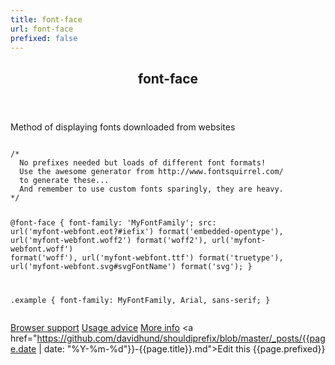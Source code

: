 ```yaml
---
title: font-face
url: font-face
prefixed: false
---
```


<article id="font-face" class="feature prefix-{{page.prefixed}}">
	<header class="feature__header">
		<h2>font-face</h2>
	</header>
	<p class="feature__description">
		Method of displaying fonts downloaded from websites
	</p>
<pre class="feature__code"><code>
/* 
  No prefixes needed but loads of different font formats!
  Use the awesome generator from http://www.fontsquirrel.com/
  to generate these...
  And remember to use custom fonts sparingly, they are heavy.
*/

@font-face {
  font-family: 'MyFontFamily';
  src: url('myfont-webfont.eot?#iefix') format('embedded-opentype'), 
  url('myfont-webfont.woff2')           format('woff2'),
  url('myfont-webfont.woff')            format('woff'),
  url('myfont-webfont.ttf')             format('truetype'),
  url('myfont-webfont.svg#svgFontName') format('svg');
}

.example {
  font-family: MyFontFamily, Arial, sans-serif;
}
</code></pre>
	<footer class="feature__footer">
		<a href="http://caniuse.com/font-face">Browser support</a> 
		<a href="http://html5please.com/#font-face">Usage advice</a> 
		<a href="http://www.fontspring.com/blog/the-new-bulletproof-font-face-syntax">More info</a> 
		<a href="https://github.com/davidhund/shouldiprefix/blob/master/_posts/{{page.date | date: "%Y-%m-%d"}}-{{page.title}}.md">Edit this</a> 
		<span class="feature__prefix">{{page.prefixed}}</span>
	</footer>
</article>
